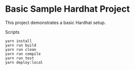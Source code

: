 # Basic Sample Hardhat Project

This project demonstrates a basic Hardhat setup.

Scripts

```shell
yarn install
yarn run build
yarn run clean
yarn run compile
yarn run test
yarn deploy:local
```
